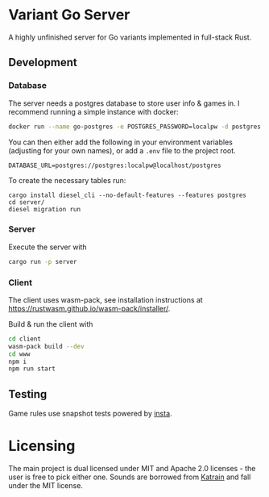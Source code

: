 # Variant Go Server

A highly unfinished server for Go variants implemented in full-stack Rust.

## Development

### Database
The server needs a postgres database to store user info & games in. I recommend running a simple instance with docker: 

``` sh
docker run --name go-postgres -e POSTGRES_PASSWORD=localpw -d postgres -p 127.0.0.1:5432:5432
```

You can then either add the following in your environment variables (adjusting for your own names), or add a `.env` file to the project root.

```
DATABASE_URL=postgres://postgres:localpw@localhost/postgres
```

To create the necessary tables run:

```
cargo install diesel_cli --no-default-features --features postgres
cd server/
diesel migration run
```

### Server

Execute the server with

``` sh
cargo run -p server
```

### Client

The client uses wasm-pack, see installation instructions at <https://rustwasm.github.io/wasm-pack/installer/>.

Build & run the client with

``` sh
cd client
wasm-pack build --dev
cd www
npm i
npm run start
```

## Testing

Game rules use snapshot tests powered by [insta](https://docs.rs/insta/0.16.1/insta/).

# Licensing

The main project is dual licensed under MIT and Apache 2.0 licenses - the user is free to pick either one. 
Sounds are borrowed from [Katrain](https://github.com/sanderland/katrain) and fall under the MIT license.